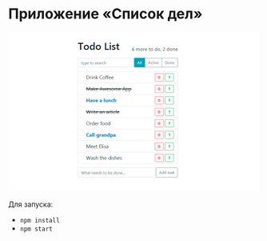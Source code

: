 # Приложение «Список дел»

![Приложение «Список дел»](/public/todo_app.jpg)

Для запуска:

* `npm install`
* `npm start`